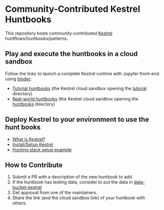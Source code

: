 # Community-Contributed Kestrel Huntbooks

This repository hosts community-contributed [Kestrel](https://github.com/opencybersecurityalliance/kestrel-lang) huntflows/huntbooks/patterns.

## Play and execute the huntbooks in a cloud sandbox

Follow the links to launch a complete Kestrel runtime with Jupyter front-end using [binder](https://mybinder.readthedocs.io):
- [Tutorial huntbooks](https://mybinder.org/v2/gh/opencybersecurityalliance/kestrel-huntbook/HEAD?filepath=tutorial) (the Kestrel cloud sandbox opening the [tutorial](https://github.com/opencybersecurityalliance/kestrel-huntbook/tree/main/tutorial) directory)
- [Real-world huntbooks](https://mybinder.org/v2/gh/opencybersecurityalliance/kestrel-huntbook/HEAD?filepath=huntbooks) (the Kestrel cloud sandbox opening the [huntbooks](https://github.com/opencybersecurityalliance/kestrel-huntbook/tree/main/huntbooks) directory)

## Deploy Kestrel to your environment to use the hunt books
- [What is Kestrel?](https://kestrel.readthedocs.io/en/latest/overview.html)
- [Install/Setup Kestrel](https://kestrel.readthedocs.io/en/latest/installation/index.html)
- [Hunting stack setup example](https://opencybersecurityalliance.org/posts/kestrel-2021-07-26/)

## How to Contribute

1. Submit a PR with a description of the new huntbook to add.
2. If the huntbook has testing data, consider to put the data in [data-bucket-kestrel](https://github.com/opencybersecurityalliance/data-bucket-kestrel)
3. Get approval from one of the maintainers.
4. Share the link (and the cloud sandbox link) of your huntbook with others.
